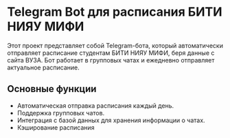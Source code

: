 # Telegram Bot для расписания БИТИ НИЯУ МИФИ

Этот проект представляет собой Telegram-бота, который автоматически отправляет расписание студентам БИТИ НИЯУ МИФИ, беря данные с сайта ВУЗА. Бот работает в групповых чатах и ежедневно отправляет актуальное расписание.

## Основные функции

- Автоматическая отправка расписания каждый день.
- Поддержка групповых чатов.
- Интеграция с базой данных для хранения информации о чатах.
- Кэширование расписания

